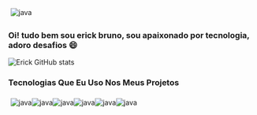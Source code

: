 <div style="display: flex; padding: 5px"><br/>
 <img align="center" alt="java" src="">
</div>



### Oi! tudo bem sou erick  bruno, sou apaixonado por tecnologia, adoro desafios 😄 
![Erick  GitHub stats](https://github-readme-stats.vercel.app/api?username=Erick-SouDev&show_icons=true&theme=dracula)

### Tecnologias Que Eu Uso Nos Meus Projetos

<div style="display: flex; padding: 5px"><br/>
 <img align="center" alt="java" src="https://img.shields.io/badge/Java-ED8B00?style=for-the-badge&logo=openjdk&logoColor=white">

  <img align="center"  alt="java" src="https://img.shields.io/badge/Angular-DD0031?style=for-the-badge&logo=angular&logoColor=white">

   <img align="center"  alt="java" src="https://img.shields.io/badge/Bootstrap-563D7C?style=for-the-badge&logo=bootstrap&logoColor=white">

   <img align="center"  alt="java" src="https://img.shields.io/badge/jQuery-0769AD?style=for-the-badge&logo=jquery&logoColor=white">

   <img align="center"  alt="java" src="	https://img.shields.io/badge/Spring-6DB33F?style=for-the-badge&logo=spring&logoColor=white">

   <img align="center"  alt="java" src="https://img.shields.io/badge/PostgreSQL-316192?style=for-the-badge&logo=postgresql&logoColor=white">

      
</div>

